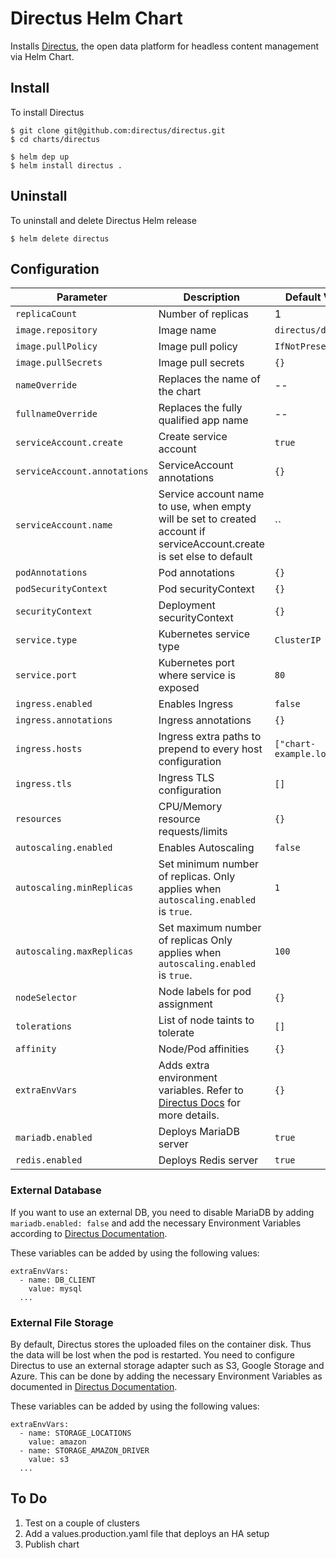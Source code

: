 # Directus Helm Chart

Installs [Directus](https://directus.io/), the open data platform for headless content management via Helm Chart.

## Install
To install Directus

```
$ git clone git@github.com:directus/directus.git
$ cd charts/directus

$ helm dep up
$ helm install directus .
```

## Uninstall
To uninstall and delete Directus Helm release

```
$ helm delete directus 
```

## Configuration

| Parameter                    | Description                                                                                                                           | Default Value             |
| ---------------------------- | ------------------------------------------------------------------------------------------------------------------------------------- | ------------------------- |
| `replicaCount`               | Number of replicas                                                                                                                    | 1                         |
| `image.repository`           | Image name                                                                                                                            | `directus/directus`       |
| `image.pullPolicy`           | Image pull policy                                                                                                                     | `IfNotPresent`            |
| `image.pullSecrets`          | Image pull secrets                                                                                                                    | `{}`                      |
| `nameOverride`               | Replaces the name of the chart                                                                                                        | --                        |
| `fullnameOverride`           | Replaces the fully qualified app name                                                                                                 | --                        |
| `serviceAccount.create`      | Create service account                                                                                                                | `true`                    |
| `serviceAccount.annotations` | ServiceAccount annotations                                                                                                            | `{}`                      |
| `serviceAccount.name`        | Service account name to use, when empty will be set to created account if serviceAccount.create is set else to default                | ``                        |
| `podAnnotations`             | Pod annotations                                                                                                                       | `{}`                      |
| `podSecurityContext`         | Pod securityContext                                                                                                                   | `{}`                      |
| `securityContext`            | Deployment securityContext                                                                                                            | `{}`                      |
| `service.type`               | Kubernetes service type                                                                                                               | `ClusterIP`               |
| `service.port`               | Kubernetes port where service is exposed                                                                                              | `80`                      |
| `ingress.enabled`            | Enables Ingress                                                                                                                       | `false`                   |
| `ingress.annotations`        | Ingress annotations                                                                                                                   | `{}`                      |
| `ingress.hosts`              | Ingress extra paths to prepend to every host configuration                                                                            | `["chart-example.local"]` |
| `ingress.tls`                | Ingress TLS configuration                                                                                                             | `[]`                      |
| `resources`                  | CPU/Memory resource requests/limits                                                                                                   | `{}`                      |
| `autoscaling.enabled`        | Enables Autoscaling                                                                                                                   | `false`                   |
| `autoscaling.minReplicas`    | Set minimum number of replicas. Only applies when `autoscaling.enabled` is `true`.                                                    | `1`                       |
| `autoscaling.maxReplicas`    | Set maximum number of replicas Only applies when `autoscaling.enabled` is `true`.                                                     | `100`                     |
| `nodeSelector`               | Node labels for pod assignment                                                                                                        | `{}`                      |
| `tolerations`                | List of node taints to tolerate                                                                                                       | `[]`                      |
| `affinity`                   | Node/Pod affinities                                                                                                                   | `{}`                      |
| `extraEnvVars`               | Adds extra environment variables.  Refer to [Directus Docs](https://docs.directus.io/configuration/config-options/) for more details. | `{}`                      |
| `mariadb.enabled`            | Deploys MariaDB server                                                                                                                | `true`                    |
| `redis.enabled`              | Deploys Redis server                                                                                                                  | `true`                    |

### External Database

If you want to use an external DB, you need to disable MariaDB by adding `mariadb.enabled: false` and add the necessary Environment Variables according to [Directus Documentation](https://docs.directus.io/configuration/config-options/#database).

These variables can be added by using the following values:

```
extraEnvVars:
  - name: DB_CLIENT
    value: mysql
  ...

```

### External File Storage

By default, Directus stores the uploaded files on the container disk.  Thus the data will be lost when the pod is restarted.  You need to configure Directus to use an external storage adapter such as S3, Google Storage and Azure.  This can be done by adding the necessary Environment Variables as documented in [Directus Documentation](https://docs.directus.io/configuration/config-options/#file-storage).

These variables can be added by using the following values:

```
extraEnvVars:
  - name: STORAGE_LOCATIONS
    value: amazon
  - name: STORAGE_AMAZON_DRIVER
    value: s3
  ...

```

## To Do

1. Test on a couple of clusters
2. Add a values.production.yaml file that deploys an HA setup
3. Publish chart
